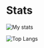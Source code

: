 Stats
=====

![My stats](https://github-readme-stats.vercel.app/api?username=SileNce5k&count_private=true&theme=tokyonight)

![Top Langs](https://github-readme-stats.vercel.app/api/top-langs/?username=SileNce5k&count_private=true&theme=tokyonight)
